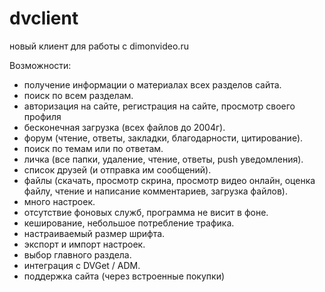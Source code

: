 # dvclient
новый клиент для работы с dimonvideo.ru

Возможности:
- получение информации о материалах всех разделов сайта.
- поиск по всем разделам.
- авторизация на сайте, регистрация на сайте, просмотр своего профиля
- бесконечная загрузка (всех файлов до 2004г).
- форум (чтение, ответы, закладки, благодарности, цитирование).
- поиск по темам или по ответам.
- личка (все папки, удаление, чтение, ответы, push уведомления).
- список друзей (и отправка им сообщений).
- файлы (скачать, просмотр скрина, просмотр видео онлайн, оценка файлу, чтение и написание комментариев, загрузка файлов).
- много настроек.
- отсутствие фоновых служб, программа не висит в фоне.
- кеширование, небольшое потребление трафика.
- настраиваемый размер шрифта.
- экспорт и импорт настроек.
- выбор главного раздела.
- интеграция с DVGet / ADM.
- поддержка сайта (через встроенные покупки)
